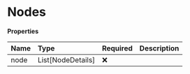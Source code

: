 # Nodes

**Properties**

| Name | Type              | Required | Description |
| :--- | :---------------- | :------- | :---------- |
| node | List[NodeDetails] | ❌       |             |

